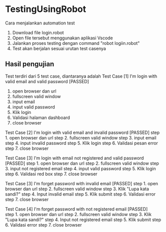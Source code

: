 # TestingUsingRobot

Cara menjalankan automation test
1. Download file login.robot
2. Open file tersebut menggunakan aplikasi Vscode
3. Jalankan proses testing dengan command "robot logiin.robot"
4. Test akan berjalan sesuai urutan test casenya

Hasil pengujian
---------------

Test terdiri dari 5 test case, diantaranya adalah
Test Case [1] I'm login with valid email and valid password [PASSED]
1. open browser dan url
2. fullscreen valid window
3. input email
4. input valid password
5. Klik login
6. Validasi halaman dashboard
7. close browser

Test Case [2] I'm login with valid email and invalid password [PASSED]
step 1. open browser dan url
step 2. fullscreen valid window
step 3. input email
step 4. input invalid password
step 5. Klik login
step 6. Validasi pesan error
step 7. close browser

Test Case [3] I'm login with email not registered and valid password [PASSED]
step 1. open browser dan url
step 2. fullscreen valid window
step 3. input not registered email
step 4. input valid password
step 5. Klik login
step 6. Validasi red box
step 7. close browser

Test Case [3] I'm forget password with invalid email [PASSED]
step 1. open browser dan url
step 2. fullscreen valid window
step 3. Klik "Lupa kata sandi?"
step 4. Input invalid email
step 5. Klik submit
step 6. Validasi error
step 7. close browser

Test Case [4] I'm forget password with not registered email [PASSED]  
step 1. open browser dan url 
step 2. fullscreen valid window
step 3. Klik "Lupa kata sandi?"
step 4. Input not registered email
step 5. Klik submit
step 6. Validasi error
step 7. close browser
